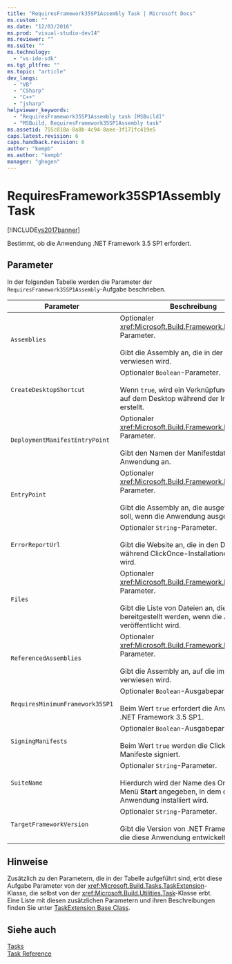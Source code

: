 ```yaml
---
title: "RequiresFramework35SP1Assembly Task | Microsoft Docs"
ms.custom: ""
ms.date: "12/03/2016"
ms.prod: "visual-studio-dev14"
ms.reviewer: ""
ms.suite: ""
ms.technology: 
  - "vs-ide-sdk"
ms.tgt_pltfrm: ""
ms.topic: "article"
dev_langs: 
  - "VB"
  - "CSharp"
  - "C++"
  - "jsharp"
helpviewer_keywords: 
  - "RequiresFramework35SP1Assembly task [MSBuild]"
  - "MSBuild, RequiresFramework35SP1Assembly task"
ms.assetid: 755c018a-8a8b-4c94-8aee-3f171fc419e5
caps.latest.revision: 6
caps.handback.revision: 6
author: "kempb"
ms.author: "kempb"
manager: "ghogen"
---
```

# RequiresFramework35SP1Assembly Task
[!INCLUDE[vs2017banner](../code-quality/includes/vs2017banner.md)]

Bestimmt, ob die Anwendung .NET Framework 3.5 SP1 erfordert.  
  
## Parameter  
 In der folgenden Tabelle werden die Parameter der `RequiresFramework35SP1Assembly`\-Aufgabe beschrieben.  
  
|Parameter|Beschreibung|  
|---------------|------------------|  
|`Assemblies`|Optionaler <xref:Microsoft.Build.Framework.ITaskItem>`[]`\-Parameter.<br /><br /> Gibt die Assembly an, die in der Anwendung verwiesen wird.|  
|`CreateDesktopShortcut`|Optionaler `Boolean`\-Parameter.<br /><br /> Wenn `true`, wird ein Verknüpfungssymbol auf dem Desktop während der Installation erstellt.|  
|`DeploymentManifestEntryPoint`|Optionaler <xref:Microsoft.Build.Framework.ITaskItem>\-Parameter.<br /><br /> Gibt den Namen der Manifestdatei für die Anwendung an.|  
|`EntryPoint`|Optionaler <xref:Microsoft.Build.Framework.ITaskItem>\-Parameter.<br /><br /> Gibt die Assembly an, die ausgeführt werden soll, wenn die Anwendung ausgeführt wird.|  
|`ErrorReportUrl`|Optionaler `String`\-Parameter.<br /><br /> Gibt die Website an, die in den Dialogfeldern während ClickOnce\-Installationen angezeigt wird.|  
|`Files`|Optionaler <xref:Microsoft.Build.Framework.ITaskItem>`[]`\-Parameter.<br /><br /> Gibt die Liste von Dateien an, die bereitgestellt werden, wenn die Anwendung veröffentlicht wird.|  
|`ReferencedAssemblies`|Optionaler <xref:Microsoft.Build.Framework.ITaskItem>`[]`\-Parameter.<br /><br /> Gibt die Assembly an, auf die im Projekt verwiesen wird.|  
|`RequiresMinimumFramework35SP1`|Optionaler `Boolean`\-Ausgabeparameter.<br /><br /> Beim Wert `true` erfordert die Anwendung .NET Framework 3.5 SP1.|  
|`SigningManifests`|Optionaler `Boolean`\-Ausgabeparameter.<br /><br /> Beim Wert `true` werden die ClickOnce\-Manifeste signiert.|  
|`SuiteName`|Optionaler `String`\-Parameter.<br /><br /> Hierdurch wird der Name des Ordners im Menü **Start** angegeben, in dem die Anwendung installiert wird.|  
|`TargetFrameworkVersion`|Optionaler `String`\-Parameter.<br /><br /> Gibt die Version von .NET Framework an, für die diese Anwendung entwickelt wurde.|  
  
## Hinweise  
 Zusätzlich zu den Parametern, die in der Tabelle aufgeführt sind, erbt diese Aufgabe Parameter von der <xref:Microsoft.Build.Tasks.TaskExtension>\-Klasse, die selbst von der <xref:Microsoft.Build.Utilities.Task>\-Klasse erbt.  Eine Liste mit diesen zusätzlichen Parametern und ihren Beschreibungen finden Sie unter [TaskExtension Base Class](../msbuild/taskextension-base-class.md).  
  
## Siehe auch  
 [Tasks](../msbuild/msbuild-tasks.md)   
 [Task Reference](../msbuild/msbuild-task-reference.md)